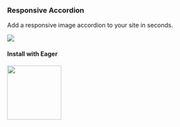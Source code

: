 ### Responsive Accordion

Add a responsive image accordion to your site in seconds.

![](https://eager-app-images.imgix.net/w1ZCRtURBaDC8OmyUQGg_Screen%20Shot%202015-07-14%20at%206.32.27%20PM.png)

#### Install with Eager

<a href="https://eager.io/app/responsive-accordion/install?source=button">
  <img src="https://install.eager.io/install-button.png" border="0" width="126">
</a>
